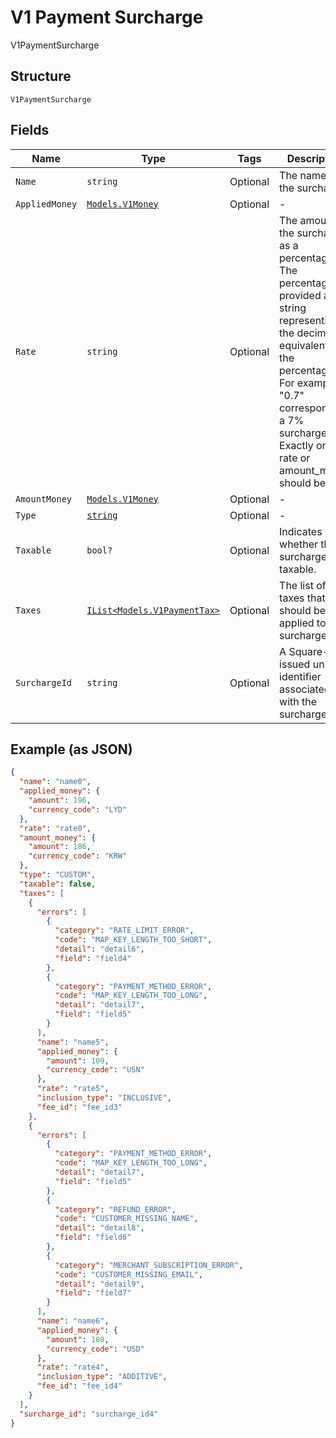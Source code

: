 
# V1 Payment Surcharge

V1PaymentSurcharge

## Structure

`V1PaymentSurcharge`

## Fields

| Name | Type | Tags | Description |
|  --- | --- | --- | --- |
| `Name` | `string` | Optional | The name of the surcharge. |
| `AppliedMoney` | [`Models.V1Money`](../../doc/models/v1-money.md) | Optional | - |
| `Rate` | `string` | Optional | The amount of the surcharge as a percentage. The percentage is provided as a string representing the decimal equivalent of the percentage. For example, "0.7" corresponds to a 7% surcharge. Exactly one of rate or amount_money should be set. |
| `AmountMoney` | [`Models.V1Money`](../../doc/models/v1-money.md) | Optional | - |
| `Type` | [`string`](../../doc/models/v1-payment-surcharge-type.md) | Optional | - |
| `Taxable` | `bool?` | Optional | Indicates whether the surcharge is taxable. |
| `Taxes` | [`IList<Models.V1PaymentTax>`](../../doc/models/v1-payment-tax.md) | Optional | The list of taxes that should be applied to the surcharge. |
| `SurchargeId` | `string` | Optional | A Square-issued unique identifier associated with the surcharge. |

## Example (as JSON)

```json
{
  "name": "name0",
  "applied_money": {
    "amount": 196,
    "currency_code": "LYD"
  },
  "rate": "rate0",
  "amount_money": {
    "amount": 186,
    "currency_code": "KRW"
  },
  "type": "CUSTOM",
  "taxable": false,
  "taxes": [
    {
      "errors": [
        {
          "category": "RATE_LIMIT_ERROR",
          "code": "MAP_KEY_LENGTH_TOO_SHORT",
          "detail": "detail6",
          "field": "field4"
        },
        {
          "category": "PAYMENT_METHOD_ERROR",
          "code": "MAP_KEY_LENGTH_TOO_LONG",
          "detail": "detail7",
          "field": "field5"
        }
      ],
      "name": "name5",
      "applied_money": {
        "amount": 109,
        "currency_code": "USN"
      },
      "rate": "rate5",
      "inclusion_type": "INCLUSIVE",
      "fee_id": "fee_id3"
    },
    {
      "errors": [
        {
          "category": "PAYMENT_METHOD_ERROR",
          "code": "MAP_KEY_LENGTH_TOO_LONG",
          "detail": "detail7",
          "field": "field5"
        },
        {
          "category": "REFUND_ERROR",
          "code": "CUSTOMER_MISSING_NAME",
          "detail": "detail8",
          "field": "field6"
        },
        {
          "category": "MERCHANT_SUBSCRIPTION_ERROR",
          "code": "CUSTOMER_MISSING_EMAIL",
          "detail": "detail9",
          "field": "field7"
        }
      ],
      "name": "name6",
      "applied_money": {
        "amount": 108,
        "currency_code": "USD"
      },
      "rate": "rate4",
      "inclusion_type": "ADDITIVE",
      "fee_id": "fee_id4"
    }
  ],
  "surcharge_id": "surcharge_id4"
}
```

